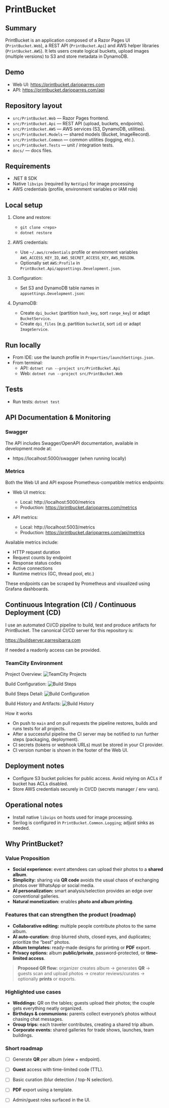 ﻿# PrintBucket

Summary
-------
PrintBucket is an application composed of a Razor Pages UI (`PrintBucket.Web`), a REST API (`PrintBucket.Api`) and AWS helper libraries (`PrintBucket.AWS`). 
It lets users create logical buckets, upload images (multiple versions) to S3 and store metadata in DynamoDB.

Demo
----
- Web UI: https://printbucket.darioparres.com
- API: https://printbucket.darioparres.com/api

Repository layout
-----------------
- `src/PrintBucket.Web` — Razor Pages frontend.
- `src/PrintBucket.Api` — REST API (upload, buckets, endpoints).
- `src/PrintBucket.AWS` — AWS services (S3, DynamoDB, utilities).
- `src/PrintBucket.Models` — shared models (Bucket, ImageRecord).
- `src/PrintBucket.Common` — common utilities (logging, etc.).
- `src/PrintBucket.Tests` — unit / integration tests.
- `docs/` — docs files.

Requirements
------------
- .NET 8 SDK
- Native `libvips` (required by `NetVips`) for image processing
- AWS credentials (profile, environment variables or IAM role)

Local setup
-----------
1. Clone and restore:
   - `git clone <repo>`
   - `dotnet restore`
2. AWS credentials:
   - Use `~/.aws/credentials` profile or environment variables `AWS_ACCESS_KEY_ID`, `AWS_SECRET_ACCESS_KEY`, `AWS_REGION`.
   - Optionally set `AWS:Profile` in `PrintBucket.Api/appsettings.Development.json`.
3. Configuration:
   - Set S3 and DynamoDB table names in `appsettings.Development.json`:

4. DynamoDB:
   - Create `dpi_bucket` (partition `hash_key`, sort `range_key`) or adapt `BucketService`.
   - Create `dpi_files` (e.g. partition `bucketId`, sort `id`) or adapt `ImageService`.

Run locally
-----------
- From IDE: use the launch profile in `Properties/launchSettings.json`.
- From terminal:
  - API: `dotnet run --project src/PrintBucket.Api`
  - Web: `dotnet run --project src/PrintBucket.Web`

Tests
-----
- Run tests: `dotnet test`


API Documentation & Monitoring
----------------------------

### Swagger
The API includes Swagger/OpenAPI documentation, available in development mode at:
- https://localhost:5000/swagger (when running locally)

### Metrics
Both the Web UI and API expose Prometheus-compatible metrics endpoints:

- Web UI metrics: 
  - Local: http://localhost:5000/metrics
  - Production: https://printbucket.darioparres.com/metrics

- API metrics:
  - Local: http://localhost:5003/metrics
  - Production: https://printbucket.darioparres.com/api/metrics

Available metrics include:
- HTTP request duration
- Request counts by endpoint
- Response status codes
- Active connections
- Runtime metrics (GC, thread pool, etc.)

These endpoints can be scraped by Prometheus and visualized using Grafana dashboards.

## Continuous Integration (CI) / Continuous Deployment (CD)

I use an automated CI/CD pipeline to build, test and produce artifacts for PrintBucket. The canonical CI/CD server for this repository is:

https://buildserver.parresibarra.com

If needed a readonly access can be provided.

### TeamCity Environment

Project Overview:
![TeamCity Projects](docs/img/teamcity_01.png)

Build Configuration:
![Build Steps](docs/img/teamcity_02.png)

Build Steps Detail:
![Build Configuration](docs/img/teamcity_03.png)

Build History and Artifacts:
![Build History](docs/img/teamcity_04.png)

How it works
- On push to `main` and on pull requests the pipeline restores, builds and runs tests for all projects.
- After a successful pipeline the CI server may be notified to run further steps (packaging, deployment).
- CI secrets (tokens or webhook URLs) must be stored in your CI provider.
- CI version number is shown in the footer of the Web UI.


Deployment notes
----------------
- Configure S3 bucket policies for public access. Avoid relying on ACLs if bucket has ACLs disabled.
- Store AWS credentials securely in CI/CD (secrets manager / env vars).

Operational notes
-----------------
- Install native `libvips` on hosts used for image processing.
- Serilog is configured in `PrintBucket.Common.Logging`; adjust sinks as needed.

## Why PrintBucket?

### Value Proposition
- **Social experience:** event attendees can upload their photos to a **shared album**.
- **Simplicity:** sharing via **QR code** avoids the usual chaos of exchanging photos over WhatsApp or social media.
- **AI personalization:** smart analysis/selection provides an edge over conventional galleries.
- **Natural monetization:** enables **photo and album printing**.

### Features that can strengthen the product (roadmap)
- **Collaborative editing:** multiple people contribute photos to the same album.
- **AI auto-curation:** drop blurred shots, closed eyes, and duplicates; prioritize the “best” photos.
- **Album templates:** ready-made designs for printing or **PDF** export.
- **Privacy options:** album **public/private**, password-protected, or **time-limited access**.

> **Proposed QR flow:** organizer creates album → generates **QR** → guests scan and upload photos → creator reviews/curates → optionally **prints** or exports.

### Highlighted use cases
- **Weddings:** QR on the tables; guests upload their photos; the couple gets everything neatly organized.
- **Birthdays & communions:** parents collect everyone’s photos without chasing chat messages.
- **Group trips:** each traveler contributes, creating a shared trip album.
- **Corporate events:** shared galleries for trade shows, launches, team buildings.

### Short roadmap
- [ ] Generate **QR** per album (view + endpoint).
- [ ] **Guest** access with time-limited code (TTL).
- [ ] Basic curation (blur detection / top-N selection).
- [ ] **PDF** export using a template.
- [ ] Admin/guest roles surfaced in the UI.




